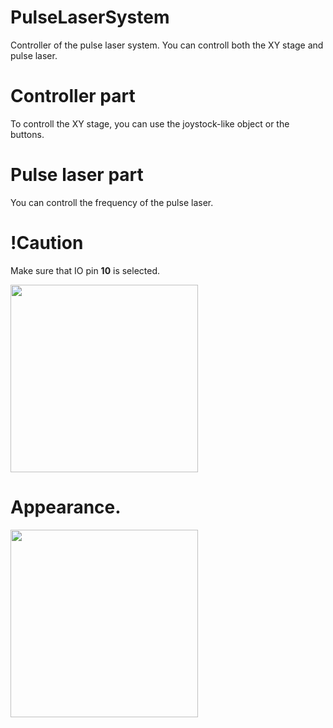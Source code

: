 # PulseLaserSystem
Controller of the pulse laser system.
You can controll both the XY stage and pulse laser.

# Controller part
To controll the XY stage, you can use the joystock-like object or the buttons.

# Pulse laser part
You can controll the frequency of the pulse laser.

# !Caution
Make sure that IO pin **10** is selected.

<img src="https://user-images.githubusercontent.com/92524649/200480699-bfec05f5-5d47-49c6-b600-47aab53953e7.jpg" width="300">


# Appearance.

<img src="https://user-images.githubusercontent.com/92524649/200480385-342d991f-67b6-4f5f-ab72-84ea1901e281.png" width="300">
